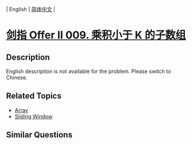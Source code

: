 
| English | [简体中文](README.md) |

# [剑指 Offer II 009. 乘积小于 K 的子数组](https://leetcode-cn.com/problems/ZVAVXX/)

## Description

<p>English description is not available for the problem. Please switch to Chinese.</p>


## Related Topics

- [Array](https://leetcode-cn.com/tag/array)
- [Sliding Window](https://leetcode-cn.com/tag/sliding-window)

## Similar Questions



